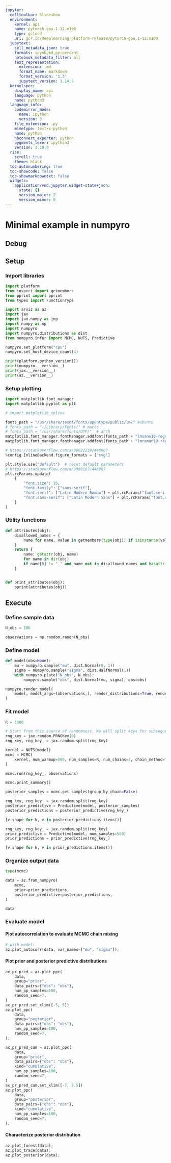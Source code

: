 ```yaml
---
jupyter:
  celltoolbar: Slideshow
  environment:
    kernel: api
    name: pytorch-gpu.1-12.m100
    type: gcloud
    uri: gcr.io/deeplearning-platform-release/pytorch-gpu.1-12:m100
  jupytext:
    cell_metadata_json: true
    formats: ipynb,md,py:percent
    notebook_metadata_filter: all
    text_representation:
      extension: .md
      format_name: markdown
      format_version: '1.3'
      jupytext_version: 1.14.6
  kernelspec:
    display_name: api
    language: python
    name: python3
  language_info:
    codemirror_mode:
      name: ipython
      version: 3
    file_extension: .py
    mimetype: text/x-python
    name: python
    nbconvert_exporter: python
    pygments_lexer: ipython3
    version: 3.10.9
  rise:
    scroll: true
    theme: black
  toc-autonumbering: true
  toc-showcode: false
  toc-showmarkdowntxt: false
  widgets:
    application/vnd.jupyter.widget-state+json:
      state: {}
      version_major: 2
      version_minor: 0
---
```


# Minimal example in numpyro

<!-- #region {"jp-MarkdownHeadingCollapsed": true} -->
## Debug
<!-- #endregion -->

<!-- #region {"jp-MarkdownHeadingCollapsed": true} -->
## Setup
<!-- #endregion -->

### Import libraries

```python
import platform
from inspect import getmembers
from pprint import pprint
from types import FunctionType

import arviz as az
import jax
import jax.numpy as jnp
import numpy as np
import numpyro
import numpyro.distributions as dist
from numpyro.infer import MCMC, NUTS, Predictive
```

```python
numpyro.set_platform("cpu")
numpyro.set_host_device_count(4)
```

```python
print(platform.python_version())
print(numpyro.__version__)
print(jax.__version__)
print(az.__version__)
```

### Setup plotting

```python slideshow={"slide_type": "fragment"}
import matplotlib.font_manager
import matplotlib.pyplot as plt

# import matplotlib_inline
```

```python slideshow={"slide_type": "fragment"}
fonts_path = "/usr/share/texmf/fonts/opentype/public/lm/" #ubuntu
# fonts_path = "~/Library/Fonts/" # macos
# fonts_path = "/usr/share/fonts/OTF/"  # arch
matplotlib.font_manager.fontManager.addfont(fonts_path + "lmsans10-regular.otf")
matplotlib.font_manager.fontManager.addfont(fonts_path + "lmroman10-regular.otf")
```

```python slideshow={"slide_type": "fragment"}
# https://stackoverflow.com/a/36622238/446907
%config InlineBackend.figure_formats = ['svg']
```

```python slideshow={"slide_type": "fragment"}
plt.style.use("default")  # reset default parameters
# https://stackoverflow.com/a/3900167/446907
plt.rcParams.update(
    {
        "font.size": 16,
        "font.family": ["sans-serif"],
        "font.serif": ["Latin Modern Roman"] + plt.rcParams["font.serif"],
        "font.sans-serif": ["Latin Modern Sans"] + plt.rcParams["font.sans-serif"],
    }
)
```

### Utility functions

```python
def attributes(obj):
    disallowed_names = {
        name for name, value in getmembers(type(obj)) if isinstance(value, FunctionType)
    }
    return {
        name: getattr(obj, name)
        for name in dir(obj)
        if name[0] != "_" and name not in disallowed_names and hasattr(obj, name)
    }


def print_attributes(obj):
    pprint(attributes(obj))
```

## Execute


### Define sample data

```python
N_obs = 100
```

```python
observations = np.random.randn(N_obs)
```

### Define model

```python
def model(obs=None):
    mu = numpyro.sample("mu", dist.Normal(0, 1))
    sigma = numpyro.sample("sigma", dist.HalfNormal(1))
    with numpyro.plate("N_obs", N_obs):
        numpyro.sample("obs", dist.Normal(mu, sigma), obs=obs)
```

```python
numpyro.render_model(
    model, model_args=(observations,), render_distributions=True, render_params=True
)
```

### Fit model

```python
R = 1000
```

```python
# Start from this source of randomness. We will split keys for subsequent operations.
rng_key = jax.random.PRNGKey(0)
rng_key, rng_key_ = jax.random.split(rng_key)
```

```python
kernel = NUTS(model)
mcmc = MCMC(
    kernel, num_warmup=500, num_samples=R, num_chains=4, chain_method="parallel"
)
```

```python
mcmc.run(rng_key_, observations)
```

```python
mcmc.print_summary()
```

```python
posterior_samples = mcmc.get_samples(group_by_chain=False)
```

```python
rng_key, rng_key_ = jax.random.split(rng_key)
posterior_predictive = Predictive(model, posterior_samples)
posterior_predictions = posterior_predictive(rng_key_)
```

```python
[v.shape for k, v in posterior_predictions.items()]
```

```python
rng_key, rng_key_ = jax.random.split(rng_key)
prior_predictive = Predictive(model, num_samples=500)
prior_predictions = prior_predictive(rng_key_)
```

```python
[v.shape for k, v in prior_predictions.items()]
```

### Organize output data

```python
type(mcmc)
```

```python
data = az.from_numpyro(
    mcmc,
    prior=prior_predictions,
    posterior_predictive=posterior_predictions,
)
```

```python
data
```

### Evaluate model


#### Plot autocorrelation to evaluate MCMC chain mixing

```python
# with model:
az.plot_autocorr(data, var_names=["mu", "sigma"]);
```

#### Plot prior and posterior predictive distributions

```python
ax_pr_pred = az.plot_ppc(
    data,
    group="prior",
    data_pairs={"obs": "obs"},
    num_pp_samples=100,
    random_seed=7,
)
ax_pr_pred.set_xlim([-5, 5])
az.plot_ppc(
    data,
    group="posterior",
    data_pairs={"obs": "obs"},
    num_pp_samples=100,
    random_seed=7,
);
```

```python
ax_pr_pred_cum = az.plot_ppc(
    data,
    group="prior",
    data_pairs={"obs": "obs"},
    kind="cumulative",
    num_pp_samples=100,
    random_seed=7,
)
ax_pr_pred_cum.set_xlim([-7, 5.5])
az.plot_ppc(
    data,
    group="posterior",
    data_pairs={"obs": "obs"},
    kind="cumulative",
    num_pp_samples=100,
    random_seed=7,
);
```

#### Characterize posterior distribution

```python
az.plot_forest(data);
az.plot_trace(data);
az.plot_posterior(data);
```

```python

```
